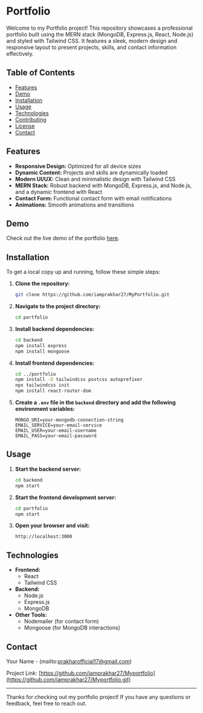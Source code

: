 # Portfolio

Welcome to my Portfolio project! This repository showcases a professional portfolio built using the MERN stack (MongoDB, Express.js, React, Node.js) and styled with Tailwind CSS. It features a sleek, modern design and responsive layout to present projects, skills, and contact information effectively.

## Table of Contents

- [Features](#features)
- [Demo](#demo)
- [Installation](#installation)
- [Usage](#usage)
- [Technologies](#technologies)
- [Contributing](#contributing)
- [License](#license)
- [Contact](#contact)

## Features

- **Responsive Design:** Optimized for all device sizes
- **Dynamic Content:** Projects and skills are dynamically loaded
- **Modern UI/UX:** Clean and minimalistic design with Tailwind CSS
- **MERN Stack:** Robust backend with MongoDB, Express.js, and Node.js, and a dynamic frontend with React
- **Contact Form:** Functional contact form with email notifications
- **Animations:** Smooth animations and transitions

## Demo

Check out the live demo of the portfolio [here](https://your-portfolio-demo-link.com).

## Installation

To get a local copy up and running, follow these simple steps:

1. **Clone the repository:**
    ```sh
    git clone https://github.com/iamprakhar27/MyPortfolio.git
    ```
2. **Navigate to the project directory:**
    ```sh
    cd portfolio
    ```
3. **Install backend dependencies:**
    ```sh
    cd backend
    npm install express
    npm install mongoose
    ```
4. **Install frontend dependencies:**
    ```sh
    cd ../portfolio
    npm install -D tailwindcss postcss autoprefixer
    npx tailwindcss init
    npm install react-router-dom
    ```
5. **Create a `.env` file in the `backend` directory and add the following environment variables:**
    ```env
    MONGO_URI=your-mongodb-connection-string
    EMAIL_SERVICE=your-email-service
    EMAIL_USER=your-email-username
    EMAIL_PASS=your-email-password
    ```

## Usage

1. **Start the backend server:**
    ```sh
    cd backend
    npm start
    ```
2. **Start the frontend development server:**
    ```sh
    cd portfolio
    npm start
    ```
3. **Open your browser and visit:**
    ```url
    http://localhost:3000
    ```

## Technologies

- **Frontend:**
    - React
    - Tailwind CSS
- **Backend:**
    - Node.js
    - Express.js
    - MongoDB
- **Other Tools:**
    - Nodemailer (for contact form)
    - Mongoose (for MongoDB interactions)

## Contact

Your Name - (mailto:prakharofficial17@gmail.com)

Project Link: [https://github.com/iamprakhar27/Myportfolio](https://github.com/iamprakhar27/Myportfolio.git)

---

Thanks for checking out my portfolio project! If you have any questions or feedback, feel free to reach out.
